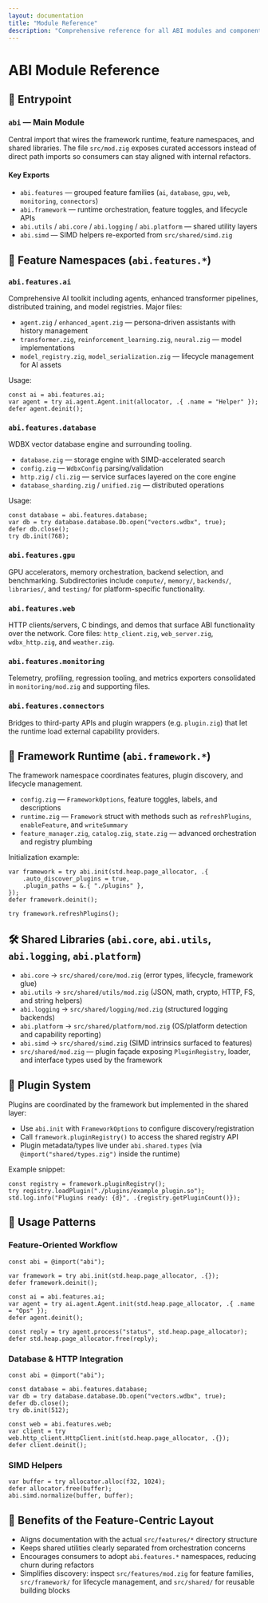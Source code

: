 ```yaml
---
layout: documentation
title: "Module Reference"
description: "Comprehensive reference for all ABI modules and components"
---
```


# ABI Module Reference

## 🚩 Entrypoint

### `abi` — Main Module
Central import that wires the framework runtime, feature namespaces, and shared
libraries. The file `src/mod.zig` exposes curated accessors instead of direct
path imports so consumers can stay aligned with internal refactors.

#### Key Exports
- `abi.features` — grouped feature families (`ai`, `database`, `gpu`, `web`,
  `monitoring`, `connectors`)
- `abi.framework` — runtime orchestration, feature toggles, and lifecycle APIs
- `abi.utils` / `abi.core` / `abi.logging` / `abi.platform` — shared utility
  layers
- `abi.simd` — SIMD helpers re-exported from `src/shared/simd.zig`

## 🧩 Feature Namespaces (`abi.features.*`)

### `abi.features.ai`
Comprehensive AI toolkit including agents, enhanced transformer pipelines,
distributed training, and model registries. Major files:

- `agent.zig` / `enhanced_agent.zig` — persona-driven assistants with history
  management
- `transformer.zig`, `reinforcement_learning.zig`, `neural.zig` — model
  implementations
- `model_registry.zig`, `model_serialization.zig` — lifecycle management for AI
  assets

Usage:

```zig
const ai = abi.features.ai;
var agent = try ai.agent.Agent.init(allocator, .{ .name = "Helper" });
defer agent.deinit();
```

### `abi.features.database`
WDBX vector database engine and surrounding tooling.

- `database.zig` — storage engine with SIMD-accelerated search
- `config.zig` — `WdbxConfig` parsing/validation
- `http.zig` / `cli.zig` — service surfaces layered on the core engine
- `database_sharding.zig` / `unified.zig` — distributed operations

Usage:

```zig
const database = abi.features.database;
var db = try database.database.Db.open("vectors.wdbx", true);
defer db.close();
try db.init(768);
```

### `abi.features.gpu`
GPU accelerators, memory orchestration, backend selection, and benchmarking.
Subdirectories include `compute/`, `memory/`, `backends/`, `libraries/`, and
`testing/` for platform-specific functionality.

### `abi.features.web`
HTTP clients/servers, C bindings, and demos that surface ABI functionality over
the network. Core files: `http_client.zig`, `web_server.zig`, `wdbx_http.zig`,
and `weather.zig`.

### `abi.features.monitoring`
Telemetry, profiling, regression tooling, and metrics exporters consolidated in
`monitoring/mod.zig` and supporting files.

### `abi.features.connectors`
Bridges to third-party APIs and plugin wrappers (e.g. `plugin.zig`) that let the
runtime load external capability providers.

## 🧠 Framework Runtime (`abi.framework.*`)

The framework namespace coordinates features, plugin discovery, and lifecycle
management.

- `config.zig` — `FrameworkOptions`, feature toggles, labels, and descriptions
- `runtime.zig` — `Framework` struct with methods such as `refreshPlugins`,
  `enableFeature`, and `writeSummary`
- `feature_manager.zig`, `catalog.zig`, `state.zig` — advanced orchestration and
  registry plumbing

Initialization example:

```zig
var framework = try abi.init(std.heap.page_allocator, .{
    .auto_discover_plugins = true,
    .plugin_paths = &.{ "./plugins" },
});
defer framework.deinit();

try framework.refreshPlugins();
```

## 🛠 Shared Libraries (`abi.core`, `abi.utils`, `abi.logging`, `abi.platform`)

- `abi.core` → `src/shared/core/mod.zig` (error types, lifecycle, framework
  glue)
- `abi.utils` → `src/shared/utils/mod.zig` (JSON, math, crypto, HTTP, FS, and
  string helpers)
- `abi.logging` → `src/shared/logging/mod.zig` (structured logging backends)
- `abi.platform` → `src/shared/platform/mod.zig` (OS/platform detection and
  capability reporting)
- `abi.simd` → `src/shared/simd.zig` (SIMD intrinsics surfaced to features)
- `src/shared/mod.zig` — plugin façade exposing `PluginRegistry`, loader, and
  interface types used by the framework

## 🔌 Plugin System

Plugins are coordinated by the framework but implemented in the shared layer:

- Use `abi.init` with `FrameworkOptions` to configure discovery/registration
- Call `framework.pluginRegistry()` to access the shared registry API
- Plugin metadata/types live under `abi.shared.types` (via
  `@import("shared/types.zig")` inside the runtime)

Example snippet:

```zig
const registry = framework.pluginRegistry();
try registry.loadPlugin("./plugins/example_plugin.so");
std.log.info("Plugins ready: {d}", .{registry.getPluginCount()});
```

## 🚀 Usage Patterns

### Feature-Oriented Workflow

```zig
const abi = @import("abi");

var framework = try abi.init(std.heap.page_allocator, .{});
defer framework.deinit();

const ai = abi.features.ai;
var agent = try ai.agent.Agent.init(std.heap.page_allocator, .{ .name = "Ops" });
defer agent.deinit();

const reply = try agent.process("status", std.heap.page_allocator);
defer std.heap.page_allocator.free(reply);
```

### Database & HTTP Integration

```zig
const abi = @import("abi");

const database = abi.features.database;
var db = try database.database.Db.open("vectors.wdbx", true);
defer db.close();
try db.init(512);

const web = abi.features.web;
var client = try web.http_client.HttpClient.init(std.heap.page_allocator, .{});
defer client.deinit();
```

### SIMD Helpers

```zig
var buffer = try allocator.alloc(f32, 1024);
defer allocator.free(buffer);
abi.simd.normalize(buffer, buffer);
```

## 🎯 Benefits of the Feature-Centric Layout

- Aligns documentation with the actual `src/features/*` directory structure
- Keeps shared utilities clearly separated from orchestration concerns
- Encourages consumers to adopt `abi.features.*` namespaces, reducing churn
  during refactors
- Simplifies discovery: inspect `src/features/mod.zig` for feature families,
  `src/framework/` for lifecycle management, and `src/shared/` for reusable
  building blocks
